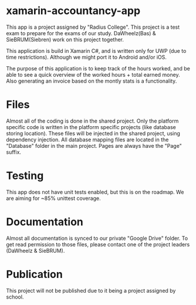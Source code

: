 # xamarin-accountancy-app
This app is a project assigned by "Radius College". This project is a test exam to prepare for the exams of our study. DaWheelz(Bas) & SieBRUM(Siebren) work on this project together. 

This application is build in Xamarin C#, and is written only for UWP (due to time restrictions). Although we might port it to Android and/or iOS. 

The purpose of this application is to keep track of the hours worked, and be able to see a quick overview of the worked hours + total earned money. Also generating an invoice based on the montly stats is a functionality. 

# Files

Almost all of the coding is done in the shared project. Only the platform specific code is written in the platform specific projects (like database storing location). These files will be injected in the shared project, using dependency injection. All database mapping files are located in the "Database" folder in the main project. Pages are always have the "Page" suffix.

# Testing
This app does not have unit tests enabled, but this is on the roadmap. We are aiming for ~85% unittest coverage.

# Documentation

Almost all documentation is synced to our private "Google Drive" folder. To get read permission to those files, please contact one of the project leaders (DaWheelz & SieBRUM).

# Publication
This project will not be published due to it being a project assigned by school.
